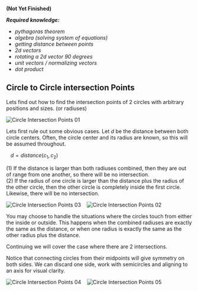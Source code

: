 **(Not Yet Finished)**

<i><b>Required knowledge:</b>
- pythagoras theorem
- algebra (solving system of equations)
- getting distance between points
- 2d vectors
- rotating a 2d vector 90 degrees
- unit vectors / normalizing vectors
- dot product</i>

## Circle to Circle intersection Points

Lets find out how to find the intersection points of 2 circles with arbitrary positions and sizes. (or radiuses)<br>

![Circle Intersection Points 01](https://github.com/user-attachments/assets/90366021-1b09-4daa-b117-40be448395b7)

Lets first rule out some obvious cases. Let $d$ be the distance between both circle centers. Often, the circle center and its radius are known, so this will be assumed throughout.

&nbsp;&nbsp; $d = distance(c_1, c_2)$

(1) If the distance is larger than both radiuses combined, then they are out of range from one another, so there will be no intersection.<br>
(2) If the radius of one circle is larger than the distance plus the radius of the other circle, then the other circle is completely inside the first circle. Likewise, there will be no intersection.<br>

![Circle Intersection Points 03](https://github.com/user-attachments/assets/e17eaf05-62fe-4dd4-a886-2f2f7555bd6a)&nbsp;&nbsp;&nbsp;&nbsp;![Circle Intersection Points 02](https://github.com/user-attachments/assets/87fc7573-ca9d-43b2-afb8-27d138e0ed87)

You may choose to handle the situations where the circles touch from either the inside or outside. This happens when the combined radiuses are exactly the same as the distance, or when one radius is exactly the same as the other radius plus the distance.<br>

Continuing we will cover the case where there are 2 intersections.<br>

Notice that connecting circles from their midpoints will give symmetry on both sides. We can discard one side, work with semicircles and aligning to an axis for visual clarity.<br>

![Circle Intersection Points 04](https://github.com/user-attachments/assets/9fad4fd5-eb5d-470a-b349-cf96e9a53be4)&nbsp;&nbsp;&nbsp;&nbsp;![Circle Intersection Points 05](https://github.com/user-attachments/assets/2b09cf67-3d55-4a3b-b340-c17fb5551129)


